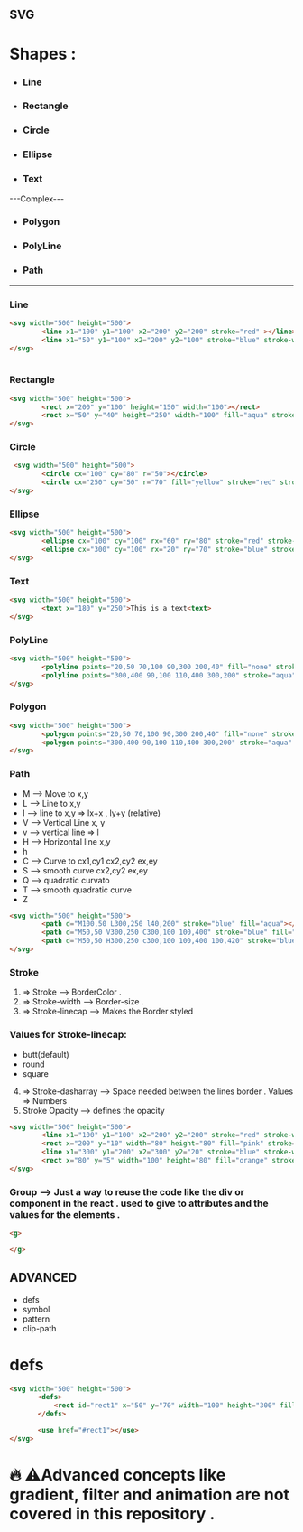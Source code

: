 ## SVG 

# Shapes :

* ### Line
* ### Rectangle
* ### Circle
* ### Ellipse
* ### Text
---Complex---
* ###  Polygon 
* ###  PolyLine
* ###  Path

***
### Line

```html
<svg width="500" height="500">
        <line x1="100" y1="100" x2="200" y2="200" stroke="red" ></line>
        <line x1="50" y1="100" x2="200" y2="100" stroke="blue" stroke-width="5"></line>
</svg>
    
```
### Rectangle
```html
<svg width="500" height="500">
        <rect x="200" y="100" height="150" width="100"></rect>
        <rect x="50" y="40" height="250" width="100" fill="aqua" stroke="green" stroke-width="4"></rect>
</svg>
```

### Circle
```html
 <svg width="500" height="500">
        <circle cx="100" cy="80" r="50"></circle>
        <circle cx="250" cy="50" r="70" fill="yellow" stroke="red" stroke-width="8"> </circle>
</svg>
```

### Ellipse
```html
<svg width="500" height="500">
        <ellipse cx="100" cy="100" rx="60" ry="80" stroke="red" stroke-width="3" fill="orange"></ellipse>
        <ellipse cx="300" cy="100" rx="20" ry="70" stroke="blue" stroke-width="5"><ellipse>
</svg>
```
### Text
```html
<svg width="500" height="500">
        <text x="180" y="250">This is a text<text>
</svg>
```
### PolyLine 
```html
<svg width="500" height="500">
        <polyline points="20,50 70,100 90,300 200,40" fill="none" stroke="red"></polyline>
        <polyline points="300,400 90,100 110,400 300,200" stroke="aqua" stroke-width="4" fill="blue"></polyline>
</svg>
```

### Polygon
```html
<svg width="500" height="500">
        <polygon points="20,50 70,100 90,300 200,40" fill="none" stroke="red"></polygon>
        <polygon points="300,400 90,100 110,400 300,200" stroke="aqua" stroke-width="4" fill="blue"></polygon>
</svg>
```

### Path

* M --> Move to x,y
* L --> Line to x,y
* l --> line to x,y => lx+x , ly+y  (relative)
* V --> Vertical Line x, y
* v --> vertical line => l
* H --> Horizontal line x,y
* h
* C --> Curve to cx1,cy1 cx2,cy2 ex,ey
* S --> smooth curve cx2,cy2 ex,ey
* Q --> quadratic curvato
* T --> smooth quadratic curve
* Z 

```html
<svg width="500" height="500">
        <path d="M100,50 L300,250 l40,200" stroke="blue" fill="aqua"></path>
        <path d="M50,50 V300,250 C300,100 100,400" stroke="blue" fill="aqua"></path>
        <path d="M50,50 H300,250 c300,100 100,400 100,420" stroke="blue" fill="green"></path>
</svg>
```
### Stroke

1. => Stroke   --> BorderColor .
2. => Stroke-width --> Border-size .
3. => Stroke-linecap --> Makes the Border styled 
 ### Values  for Stroke-linecap:
 * butt(default)
 * round
 * square
  
4. => Stroke-dasharray --> Space needed between the lines  border .  Values => Numbers
5. Stroke Opacity --> defines the opacity 





```html
<svg width="500" height="500">
        <line x1="100" y1="100" x2="200" y2="200" stroke="red" stroke-width="8"></line>
        <rect x="200" y="10" width="80" height="80" fill="pink" stroke="green" stroke-width="1" ></rect>
        <line x1="300" y1="200" x2="300" y2="20" stroke="blue" stroke-width="8" stroke-linecap="round"></line>
        <rect x="80" y="5" width="100" height="80" fill="orange" stroke="green" stroke-width="3" stroke-dasharray="4" ></rect>
</svg>

```

### Group --> Just a way to reuse the code like the div or component in the react . used to give to attributes and the values for the elements .
```html
<g>

</g>
```
## ADVANCED
* defs
* symbol
* pattern
* clip-path

# defs 
```html
<svg width="500" height="500">
       <defs>
           <rect id="rect1" x="50" y="70" width="100" height="300" fill="orange"></rect>
       </defs> 

       <use href="#rect1"></use>
</svg>
```




# :fire: :warning:Advanced concepts like gradient, filter and animation are not covered in this repository .
